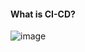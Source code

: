 #### What is CI-CD?
![image](https://github.com/user-attachments/assets/5dce6ef1-380f-436b-b67a-8ea5c1b11064)

